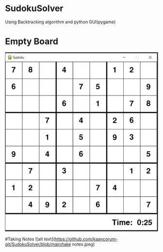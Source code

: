 # SudokuSolver
Using Backtracking algorithm and python GUI(pygame)

# Empty Board
![alt text](https://github.com/kaancorum-git/SudokuSolver/blob/main/empty_board.jpeg)

#Taking Notes
![alt text](https://github.com/kaancorum-git/SudokuSolver/blob/main/take notes.jpeg)
